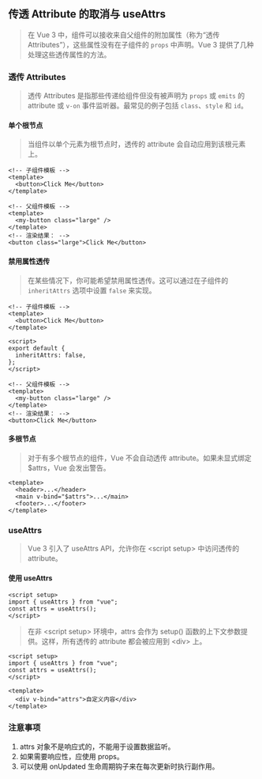 ## 传透 Attribute 的取消与 useAttrs

> 在 Vue 3 中，组件可以接收来自父组件的附加属性（称为“透传 Attributes”），这些属性没有在子组件的 `props` 中声明。Vue 3 提供了几种处理这些透传属性的方法。

### 透传 Attributes

> 透传 Attributes 是指那些传递给组件但没有被声明为 `props` 或 `emits` 的 attribute 或 `v-on` 事件监听器。最常见的例子包括 `class`、`style` 和 `id`。

#### 单个根节点

> 当组件以单个元素为根节点时，透传的 attribute 会自动应用到该根元素上。

```vue
<!-- 子组件模板 -->
<template>
  <button>Click Me</button>
</template>

<!-- 父组件模板 -->
<template>
  <my-button class="large" />
</template>
<!-- 渲染结果： -->
<button class="large">Click Me</button>
```

#### 禁用属性透传

> 在某些情况下，你可能希望禁用属性透传。这可以通过在子组件的 `inheritAttrs` 选项中设置 `false` 来实现。

```vue
<!-- 子组件模板 -->
<template>
  <button>Click Me</button>
</template>

<script>
export default {
  inheritAttrs: false,
};
</script>

<!-- 父组件模板 -->
<template>
  <my-button class="large" />
</template>
<!-- 渲染结果： -->
<button>Click Me</button>
```

#### 多根节点

> 对于有多个根节点的组件，Vue 不会自动透传 attribute。如果未显式绑定 $attrs，Vue 会发出警告。

```vue
<template>
  <header>...</header>
  <main v-bind="$attrs">...</main>
  <footer>...</footer>
</template>
```

### useAttrs

> Vue 3 引入了 useAttrs API，允许你在 &lt;script setup&gt; 中访问透传的 attribute。

#### 使用 useAttrs

```vue
<script setup>
import { useAttrs } from "vue";
const attrs = useAttrs();
</script>
```

> 在非 &lt;script setup&gt; 环境中，attrs 会作为 setup() 函数的上下文参数提供。这样，所有透传的 attribute 都会被应用到 &lt;div&gt; 上。

```vue
<script setup>
import { useAttrs } from "vue";
const attrs = useAttrs();
</script>

<template>
  <div v-bind="attrs">自定义内容</div>
</template>
```

### 注意事项

1. attrs 对象不是响应式的，不能用于设置数据监听。
2. 如果需要响应性，应使用 props。
3. 可以使用 onUpdated 生命周期钩子来在每次更新时执行副作用。
